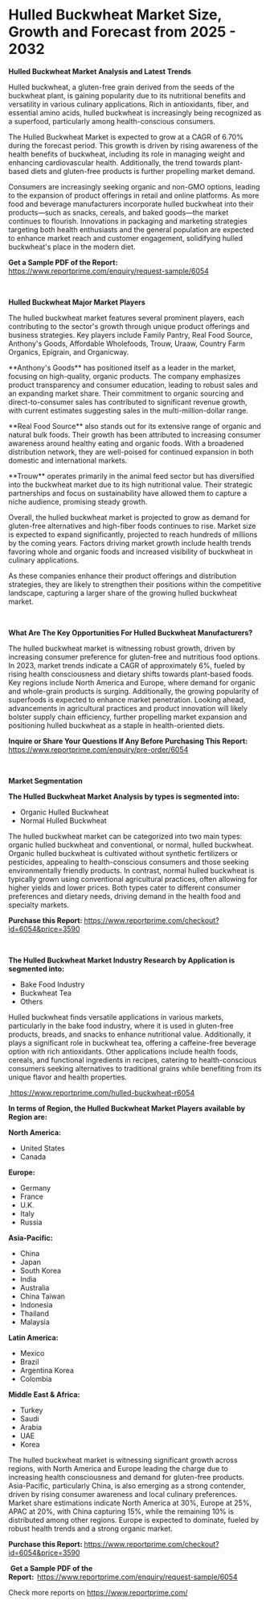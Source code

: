<p><h1>Hulled Buckwheat Market Size, Growth and Forecast from 2025 - 2032</h1></p><p><strong>Hulled Buckwheat Market Analysis and Latest Trends</strong></p>
<p><p>Hulled buckwheat, a gluten-free grain derived from the seeds of the buckwheat plant, is gaining popularity due to its nutritional benefits and versatility in various culinary applications. Rich in antioxidants, fiber, and essential amino acids, hulled buckwheat is increasingly being recognized as a superfood, particularly among health-conscious consumers.</p><p>The Hulled Buckwheat Market is expected to grow at a CAGR of 6.70% during the forecast period. This growth is driven by rising awareness of the health benefits of buckwheat, including its role in managing weight and enhancing cardiovascular health. Additionally, the trend towards plant-based diets and gluten-free products is further propelling market demand. </p><p>Consumers are increasingly seeking organic and non-GMO options, leading to the expansion of product offerings in retail and online platforms. As more food and beverage manufacturers incorporate hulled buckwheat into their products—such as snacks, cereals, and baked goods—the market continues to flourish. Innovations in packaging and marketing strategies targeting both health enthusiasts and the general population are expected to enhance market reach and customer engagement, solidifying hulled buckwheat's place in the modern diet.</p></p>
<p><strong>Get a Sample PDF of the Report:&nbsp;</strong> <a href="https://www.reportprime.com/enquiry/request-sample/6054?utm_campaign=2768&utm_medium=2&utm_source=Github&utm_content=ia&utm_term=19032025&utm_id=hulled-buckwheat">https://www.reportprime.com/enquiry/request-sample/6054</a></p>
<p>&nbsp;</p>
<p><strong>Hulled Buckwheat Major Market Players</strong></p>
<p><p>The hulled buckwheat market features several prominent players, each contributing to the sector's growth through unique product offerings and business strategies. Key players include Family Pantry, Real Food Source, Anthony's Goods, Affordable Wholefoods, Trouw, Uraaw, Country Farm Organics, Epigrain, and Organicway.</p><p>**Anthony's Goods** has positioned itself as a leader in the market, focusing on high-quality, organic products. The company emphasizes product transparency and consumer education, leading to robust sales and an expanding market share. Their commitment to organic sourcing and direct-to-consumer sales has contributed to significant revenue growth, with current estimates suggesting sales in the multi-million-dollar range.</p><p>**Real Food Source** also stands out for its extensive range of organic and natural bulk foods. Their growth has been attributed to increasing consumer awareness around healthy eating and organic foods. With a broadened distribution network, they are well-poised for continued expansion in both domestic and international markets.</p><p>**Trouw** operates primarily in the animal feed sector but has diversified into the buckwheat market due to its high nutritional value. Their strategic partnerships and focus on sustainability have allowed them to capture a niche audience, promising steady growth.</p><p>Overall, the hulled buckwheat market is projected to grow as demand for gluten-free alternatives and high-fiber foods continues to rise. Market size is expected to expand significantly, projected to reach hundreds of millions by the coming years. Factors driving market growth include health trends favoring whole and organic foods and increased visibility of buckwheat in culinary applications.</p><p>As these companies enhance their product offerings and distribution strategies, they are likely to strengthen their positions within the competitive landscape, capturing a larger share of the growing hulled buckwheat market.</p></p>
<p>&nbsp;</p>
<p><strong>What Are The Key Opportunities For Hulled Buckwheat Manufacturers?</strong></p>
<p><p>The hulled buckwheat market is witnessing robust growth, driven by increasing consumer preference for gluten-free and nutritious food options. In 2023, market trends indicate a CAGR of approximately 6%, fueled by rising health consciousness and dietary shifts towards plant-based foods. Key regions include North America and Europe, where demand for organic and whole-grain products is surging. Additionally, the growing popularity of superfoods is expected to enhance market penetration. Looking ahead, advancements in agricultural practices and product innovation will likely bolster supply chain efficiency, further propelling market expansion and positioning hulled buckwheat as a staple in health-oriented diets.</p></p>
<p><strong>Inquire or Share Your Questions If Any Before Purchasing This Report:</strong> <a href="https://www.reportprime.com/enquiry/pre-order/6054?utm_campaign=2768&utm_medium=2&utm_source=Github&utm_content=ia&utm_term=19032025&utm_id=hulled-buckwheat">https://www.reportprime.com/enquiry/pre-order/6054</a></p>
<p>&nbsp;</p>
<p><strong>Market Segmentation</strong></p>
<p><strong>The Hulled Buckwheat Market Analysis by types is segmented into:</strong></p>
<p><ul><li>Organic Hulled Buckwheat</li><li>Normal Hulled Buckwheat</li></ul></p>
<p><p>The hulled buckwheat market can be categorized into two main types: organic hulled buckwheat and conventional, or normal, hulled buckwheat. Organic hulled buckwheat is cultivated without synthetic fertilizers or pesticides, appealing to health-conscious consumers and those seeking environmentally friendly products. In contrast, normal hulled buckwheat is typically grown using conventional agricultural practices, often allowing for higher yields and lower prices. Both types cater to different consumer preferences and dietary needs, driving demand in the health food and specialty markets.</p></p>
<p><strong>Purchase this Report:&nbsp;</strong><a href="https://www.reportprime.com/checkout?id=6054&price=3590&utm_campaign=2768&utm_medium=2&utm_source=Github&utm_content=ia&utm_term=19032025&utm_id=hulled-buckwheat">https://www.reportprime.com/checkout?id=6054&price=3590</a></p>
<p>&nbsp;</p>
<p><strong>The Hulled Buckwheat Market Industry Research by Application is segmented into:</strong></p>
<p><ul><li>Bake Food Industry</li><li>Buckwheat Tea</li><li>Others</li></ul></p>
<p><p>Hulled buckwheat finds versatile applications in various markets, particularly in the bake food industry, where it is used in gluten-free products, breads, and snacks to enhance nutritional value. Additionally, it plays a significant role in buckwheat tea, offering a caffeine-free beverage option with rich antioxidants. Other applications include health foods, cereals, and functional ingredients in recipes, catering to health-conscious consumers seeking alternatives to traditional grains while benefiting from its unique flavor and health properties.</p></p>
<p><a href="https://www.reportprime.com/hulled-buckwheat-r6054?utm_campaign=2768&utm_medium=2&utm_source=Github&utm_content=ia&utm_term=19032025&utm_id=hulled-buckwheat">&nbsp;https://www.reportprime.com/hulled-buckwheat-r6054</a></p>
<p><strong>In terms of Region, the Hulled Buckwheat Market Players available by Region are:</strong></p>
<p>
    <p> <strong> North America: </strong>
        <ul>
            <li>United States</li>
            <li>Canada</li>
        </ul>
        </p> 
    <p> <strong> Europe: </strong>
        <ul>
            <li>Germany</li>
            <li>France</li>
            <li>U.K.</li>
            <li>Italy</li>
            <li>Russia</li>
        </ul>
        </p> 
    <p> <strong> Asia-Pacific: </strong>
        <ul>
            <li>China</li>
            <li>Japan</li>
            <li>South Korea</li>
            <li>India</li>
            <li>Australia</li>
            <li>China Taiwan</li>
            <li>Indonesia</li>
            <li>Thailand</li>
            <li>Malaysia</li>
        </ul>
        </p> 
    <p> <strong> Latin America: </strong>
        <ul>
            <li>Mexico</li>
            <li>Brazil</li>
            <li>Argentina Korea</li>
            <li>Colombia</li>
        </ul>
        </p> 
    <p> <strong> Middle East & Africa: </strong>
        <ul>
            <li>Turkey</li>
            <li>Saudi</li>
            <li>Arabia</li>
            <li>UAE</li>
            <li>Korea</li>
        </ul>
    </p>
    </p>
<p><p>The hulled buckwheat market is witnessing significant growth across regions, with North America and Europe leading the charge due to increasing health consciousness and demand for gluten-free products. Asia-Pacific, particularly China, is also emerging as a strong contender, driven by rising consumer awareness and local culinary preferences. Market share estimations indicate North America at 30%, Europe at 25%, APAC at 20%, with China capturing 15%, while the remaining 10% is distributed among other regions. Europe is expected to dominate, fueled by robust health trends and a strong organic market.</p></p>
<p><strong>Purchase this Report: </strong><a href="https://www.reportprime.com/checkout?id=6054&price=3590&utm_campaign=2768&utm_medium=2&utm_source=Github&utm_content=ia&utm_term=19032025&utm_id=hulled-buckwheat">https://www.reportprime.com/checkout?id=6054&price=3590</a></p>
<p>&nbsp;<strong>Get a Sample PDF of the Report:&nbsp;&nbsp;</strong><a href="https://www.reportprime.com/enquiry/request-sample/6054?utm_campaign=2768&utm_medium=2&utm_source=Github&utm_content=ia&utm_term=19032025&utm_id=hulled-buckwheat">https://www.reportprime.com/enquiry/request-sample/6054</a></p>
<p><strong></strong></p>
<p>Check more reports on <a href="https://www.reportprime.com/?utm_campaign=2768&utm_medium=2&utm_source=Github&utm_content=ia&utm_term=19032025&utm_id=hulled-buckwheat">https://www.reportprime.com/</a></p>